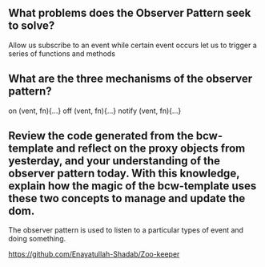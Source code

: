 ## What problems does the Observer Pattern seek to solve?
Allow us subscribe to an event while certain event occurs let us to trigger a series of functions and methods

## What are the three mechanisms of the observer pattern?
on (vent, fn){...}
off (vent, fn){...}
notify (vent, fn){...}

## Review the code generated from the bcw-template and reflect on the proxy objects from yesterday, and your understanding of the observer pattern today. With this knowledge, explain how the magic of the bcw-template uses these two concepts to manage and update the dom.
The observer pattern is used to listen to a particular types of event and doing something.

https://github.com/Enayatullah-Shadab/Zoo-keeper